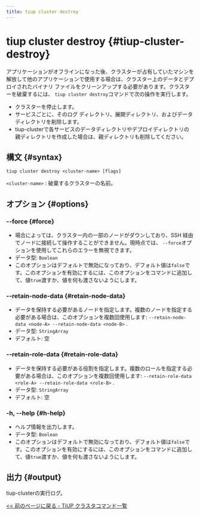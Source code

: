 ```yaml
---
title: tiup cluster destroy
---
```


# tiup cluster destroy {#tiup-cluster-destroy}

アプリケーションがオフラインになった後、クラスターが占有していたマシンを解放して他のアプリケーションで使用する場合は、クラスター上のデータとデプロイされたバイナリ ファイルをクリーンアップする必要があります。クラスターを破棄するには、 `tiup cluster destroy`コマンドで次の操作を実行します。

-   クラスターを停止します。
-   サービスごとに、そのログ ディレクトリ、展開ディレクトリ、およびデータ ディレクトリを削除します。
-   tiup-clusterで各サービスのデータディレクトリやデプロイディレクトリの親ディレクトリを作成した場合は、親ディレクトリも削除してください。

## 構文 {#syntax}

```shell
tiup cluster destroy <cluster-name> [flags]
```

`<cluster-name>` : 破棄するクラスターの名前。

## オプション {#options}

### &#x20;--force {#force}

-   場合によっては、クラスター内の一部のノードがダウンしており、SSH 経由でノードに接続して操作することができません。現時点では、 `--force`オプションを使用してこれらのエラーを無視できます。
-   データ型: `Boolean`
-   このオプションはデフォルトで無効になっており、デフォルト値は`false`です。このオプションを有効にするには、このオプションをコマンドに追加して、値`true`渡すか、値を何も渡さないようにします。

### --retain-node-data {#retain-node-data}

-   データを保持する必要があるノードを指定します。複数のノードを指定する必要がある場合は、このオプションを複数回使用します: `--retain-node-data <node-A> --retain-node-data <node-B>` .
-   データ型: `StringArray`
-   デフォルト: 空

### --retain-role-data {#retain-role-data}

-   データを保持する必要がある役割を指定します。複数のロールを指定する必要がある場合は、このオプションを複数回使用します: `--retain-role-data <role-A> --retain-role-data <role-B>` .
-   データ型: `StringArray`
-   デフォルト: 空

### -h, --help {#h-help}

-   ヘルプ情報を出力します。
-   データ型: `Boolean`
-   このオプションはデフォルトで無効になっており、デフォルト値は`false`です。このオプションを有効にするには、このオプションをコマンドに追加して、値`true`渡すか、値を何も渡さないようにします。

## 出力 {#output}

tiup-clusterの実行ログ。

[&lt;&lt; 前のページに戻る - TiUP クラスタコマンド一覧](/tiup/tiup-component-cluster.md#command-list)
